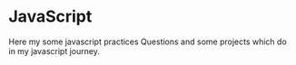 # JavaScript
Here my some javascript practices Questions and some projects which do in my javascript journey.
